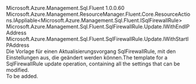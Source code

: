 <Type Name="IUpdate" FullName="Microsoft.Azure.Management.Sql.Fluent.SqlFirewallRule.Update.IUpdate">
  <TypeSignature Language="C#" Value="public interface IUpdate : Microsoft.Azure.Management.ResourceManager.Fluent.Core.ResourceActions.IAppliable&lt;Microsoft.Azure.Management.Sql.Fluent.ISqlFirewallRule&gt;, Microsoft.Azure.Management.Sql.Fluent.SqlFirewallRule.Update.IWithEndIPAddress, Microsoft.Azure.Management.Sql.Fluent.SqlFirewallRule.Update.IWithStartIPAddress" />
  <TypeSignature Language="ILAsm" Value=".class public interface auto ansi abstract IUpdate implements class Microsoft.Azure.Management.ResourceManager.Fluent.Core.ResourceActions.IAppliable`1&lt;class Microsoft.Azure.Management.Sql.Fluent.ISqlFirewallRule&gt;, class Microsoft.Azure.Management.ResourceManager.Fluent.Core.ResourceActions.IIndexable, class Microsoft.Azure.Management.Sql.Fluent.SqlFirewallRule.Update.IWithEndIPAddress, class Microsoft.Azure.Management.Sql.Fluent.SqlFirewallRule.Update.IWithStartIPAddress" />
  <TypeSignature Language="DocId" Value="T:Microsoft.Azure.Management.Sql.Fluent.SqlFirewallRule.Update.IUpdate" />
  <TypeSignature Language="VB.NET" Value="Public Interface IUpdate&#xA;Implements IAppliable(Of ISqlFirewallRule), IWithEndIPAddress, IWithStartIPAddress" />
  <TypeSignature Language="F#" Value="type IUpdate = interface&#xA;    interface IWithEndIPAddress&#xA;    interface IWithStartIPAddress&#xA;    interface IAppliable&lt;ISqlFirewallRule&gt;&#xA;    interface IIndexable" />
  <AssemblyInfo>
    <AssemblyName>Microsoft.Azure.Management.Sql.Fluent</AssemblyName>
    <AssemblyVersion>1.0.0.60</AssemblyVersion>
  </AssemblyInfo>
  <Interfaces>
    <Interface>
      <InterfaceName>Microsoft.Azure.Management.ResourceManager.Fluent.Core.ResourceActions.IAppliable&lt;Microsoft.Azure.Management.Sql.Fluent.ISqlFirewallRule&gt;</InterfaceName>
    </Interface>
    <Interface>
      <InterfaceName>Microsoft.Azure.Management.Sql.Fluent.SqlFirewallRule.Update.IWithEndIPAddress</InterfaceName>
    </Interface>
    <Interface>
      <InterfaceName>Microsoft.Azure.Management.Sql.Fluent.SqlFirewallRule.Update.IWithStartIPAddress</InterfaceName>
    </Interface>
  </Interfaces>
  <Docs>
    <summary>
            <span data-ttu-id="b0091-101">Die Vorlage für einen Aktualisierungsvorgang SqlFirewallRule, mit den Einstellungen aus, die geändert werden können.</span><span class="sxs-lookup"><span data-stu-id="b0091-101">The template for a SqlFirewallRule update operation, containing all the settings that can be modified.</span></span>
            </summary>
    <remarks>To be added.</remarks>
  </Docs>
  <Members />
</Type>